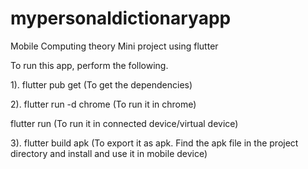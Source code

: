# mypersonaldictionaryapp
Mobile Computing theory Mini project using flutter

To run this app, perform the following.

1). flutter pub get
(To get the dependencies)

2). flutter run -d chrome
(To run it in chrome)

flutter run
(To run it in connected device/virtual device)

3). flutter build apk
(To export it as apk. Find the apk file in the project directory and install and use it in mobile device)
